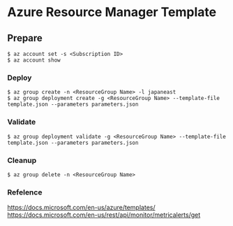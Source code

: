 # Azure Resource Manager Template

## Prepare
```shell-session
$ az account set -s <Subscription ID>
$ az account show
```

### Deploy
```shell-session
$ az group create -n <ResourceGroup Name> -l japaneast
$ az group deployment create -g <ResourceGroup Name> --template-file template.json --parameters parameters.json
```

### Validate
```shell-session
$ az group deployment validate -g <ResourceGroup Name> --template-file template.json --parameters parameters.json
```

### Cleanup
```shell-session
$ az group delete -n <ResourceGroup Name>
```

### Refelence

https://docs.microsoft.com/en-us/azure/templates/
https://docs.microsoft.com/en-us/rest/api/monitor/metricalerts/get
